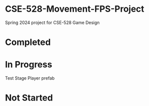# CSE-528-Movement-FPS-Project
Spring 2024 project for CSE-528 Game Design

# Completed


# In Progress
Test Stage
Player prefab

# Not Started

